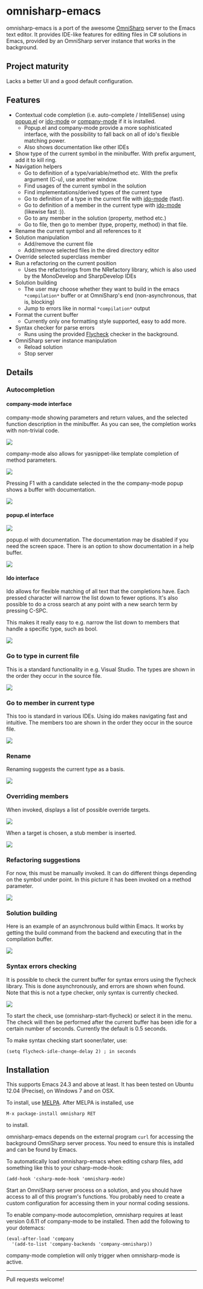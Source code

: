 # omnisharp-emacs

omnisharp-emacs is a port of the awesome [OmniSharp][] server to the
Emacs text editor. It provides IDE-like features for editing files in
C# solutions in Emacs, provided by an OmniSharp server instance that
works in the background.

## Project maturity
Lacks a better UI and a good default configuration.

## Features

* Contextual code completion (i.e. auto-complete / IntelliSense) using
  [popup.el][] or [ido-mode][] or [company-mode][] if it is installed.
    * Popup.el and company-mode provide a more sophisticated
      interface, with the possibility to fall back on all of ido's
      flexible matching power.
    * Also shows documentation like other IDEs
* Show type of the current symbol in the minibuffer. With prefix
  argument, add it to kill ring.
* Navigation helpers
    * Go to definition of a type/variable/method etc. With the prefix
  argument (C-u), use another window.
    * Find usages of the current symbol in the solution
    * Find implementations/derived types of the current type
    * Go to definition of a type in the current file with [ido-mode][]
      (fast).
    * Go to definition of a member in the current type with
      [ido-mode][] (likewise fast :)).
    * Go to any member in the solution (property, method etc.)
    * Go to file, then go to member (type, property, method) in that
      file.
* Rename the current symbol and all references to it
* Solution manipulation
    * Add/remove the current file
    * Add/remove selected files in the dired directory editor
* Override selected superclass member
* Run a refactoring on the current position
    * Uses the refactorings from the NRefactory library, which is also
      used by the MonoDevelop and SharpDevelop IDEs
* Solution building
    * The user may choose whether they want to build in the emacs
      `*compilation*` buffer or at OmniSharp's end (non-asynchronous,
      that is, blocking)
    * Jump to errors like in normal `*compilation*` output
* Format the current buffer
    * Currently only one formatting style supported, easy to add more.
* Syntax checker for parse errors
    * Runs using the provided [Flycheck][] checker in the background.
* OmniSharp server instance manipulation
    * Reload solution
    * Stop server

## Details

### Autocompletion

#### company-mode interface

company-mode showing parameters and return values, and the selected
function description in the minibuffer. As you can see, the completion
works with non-trivial code.

![](pics/company-mode-popup-complex.png)

company-mode also allows for yasnippet-like template completion of
method parameters.

![](pics/company-mode-parameters.png)

Pressing F1 with a candidate selected in the the company-mode popup
shows a buffer with documentation.

![](pics/company-mode-doc-buffer.png)


#### popup.el interface

![](pics/auto-complete-popup.png)

popup.el with documentation. The documentation may be disabled if you
need the screen space. There is an option to show documentation in a
help buffer.

![](pics/auto-complete-popup-documentation.png)

#### Ido interface

Ido allows for flexible matching of all text that the completions
have. Each pressed character will narrow the list down to fewer
options. It's also possible to do a cross search at any point with a
new search term by pressing C-SPC.

This makes it really easy to e.g. narrow the list down to members that
handle a specific type, such as bool.

![](pics/auto-complete-ido.png)

### Go to type in current file
This is a standard functionality in e.g. Visual Studio.
The types are shown in the order they occur in the source file.

![](pics/navigate-to-type-in-current-file.png)

### Go to member in current type
This too is standard in various IDEs. Using ido makes navigating fast
and intuitive.
The members too are shown in the order they occur in the source file.

![](pics/navigate-to-current-type-member.png)

### Rename
Renaming suggests the current type as a basis.

![](pics/rename.png)

### Overriding members
When invoked, displays a list of possible override targets.

![](pics/override-suggestions.png)

When a target is chosen, a stub member is inserted.

![](pics/override-result.png)

### Refactoring suggestions
For now, this must be manually invoked. It can do different things
depending on the symbol under point. In this picture it has been
invoked on a method parameter.

![](pics/refactoring-suggestions.png)

### Solution building
Here is an example of an asynchronous build within Emacs. It works by
getting the build command from the backend and executing that in the
compilation buffer.

![](pics/build-solution-in-compilation-buffer.png)

### Syntax errors checking
It is possible to check the current buffer for syntax errors using the
flycheck library. This is done asynchronously, and errors are shown
when found. Note that this is not a type checker, only syntax is
currently checked.

![](pics/syntax-error-flycheck.png)

To start the check, use (omnisharp-start-flycheck) or select it in the
menu. The check will then be performed after the current buffer has
been idle for a certain number of seconds. Currently the default is
0.5 seconds.

To make syntax checking start sooner/later, use:
```
(setq flycheck-idle-change-delay 2) ; in seconds
```

## Installation

This supports Emacs 24.3 and above at least. It has been tested on
Ubuntu 12.04 (Precise), on Windows 7 and on OSX.

To install, use [MELPA][].
After MELPA is installed, use

```
M-x package-install omnisharp RET
```
to install.

omnisharp-emacs depends on the external program `curl` for accessing
the background OmniSharp server process. You need to ensure this is
installed and can be found by Emacs.

To automatically load omnisharp-emacs when editing csharp files, add
something like this to your csharp-mode-hook:

```
(add-hook 'csharp-mode-hook 'omnisharp-mode)
```

Start an OmniSharp server process on a solution, and you should have
access to all of this program's functions. You probably need to
create a custom configuration for accessing them in your normal
coding sessions.

To enable company-mode autocompletion, omnisharp requires at least
version 0.6.11 of company-mode to be installed. Then add the following
to your dotemacs:

```
(eval-after-load 'company
  '(add-to-list 'company-backends 'company-omnisharp))
```

company-mode completion will only trigger when omnisharp-mode is active.

* * * * *

Pull requests welcome!

[OmniSharp]: https://github.com/nosami/OmniSharpServer
[popup.el]: https://github.com/auto-complete/popup-el
[company-mode]: http://company-mode.github.io
[ido-mode]: http://www.emacswiki.org/emacs/InteractivelyDoThings
[Flycheck]: https://github.com/lunaryorn/flycheck
[MELPA]: http://melpa.milkbox.net/#installing
